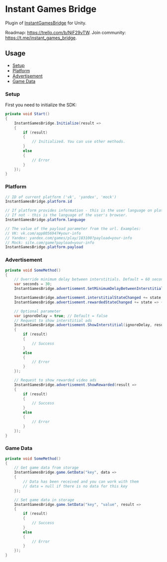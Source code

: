 # Instant Games Bridge
Plugin of [InstantGamesBridge](https://github.com/mewtongames/instant-games-bridge) for Unity.

Roadmap: https://trello.com/b/NjF29vTW.
Join community: https://t.me/instant_games_bridge.

## Usage
+ [Setup](#setup)
+ [Platform](#platform)
+ [Advertisement](#advertisement)
+ [Game Data](#game-data)

### Setup
First you need to initialize the SDK:
```csharp
private void Start()
{
    InstantGamesBridge.Initialize(result =>
    {
        if (result)
        {
            // Initialized. You can use other methods.
        }
        else
        {
            // Error
        }
    });
}
```
### Platform
```csharp
// ID of current platform ('vk', 'yandex', 'mock')
InstantGamesBridge.platform.id

// If platform provides information - this is the user language on platform. 
// If not - this is the language of the user's browser.
InstantGamesBridge.platform.language

// The value of the payload parameter from the url. Examples:
// VK: vk.com/app8056947#your-info
// Yandex: yandex.com/games/play/183100?payload=your-info
// Mock: site.com/game?payload=your-info
InstantGamesBridge.platform.payload
```

### Advertisement
```csharp
private void SomeMethod()
{
    // Override minimum delay between interstitials. Default = 60 seconds.
    var seconds = 30;
    InstantGamesBridge.advertisement.SetMinimumDelayBetweenInterstitial(seconds);

    InstantGamesBridge.advertisement.interstitialStateChanged += state => { Debug.Log($"Interstitial state: {state}"); };
    InstantGamesBridge.advertisement.rewardedStateChanged += state => { Debug.Log($"Rewarded state: {state}"); };

    // Optional parameter
    var ignoreDelay = true; // Default = false
    // Request to show interstitial ads
    InstantGamesBridge.advertisement.ShowInterstitial(ignoreDelay, result =>
    {
        if (result)
        {
            // Success
        }
        else
        {
            // Error
        }
    });

    // Request to show rewarded video ads
    InstantGamesBridge.advertisement.ShowRewarded(result =>
    {
        if (result)
        {
            // Success
        }
        else
        {
            // Error
        }
    });
}
```
### Game Data
```csharp
private void SomeMethod()
{
    // Get game data from storage
    InstantGamesBridge.game.GetData("key", data =>
    {
        // Data has been received and you can work with them
        // data = null if there is no data for this key
    });

    // Set game data in storage
    InstantGamesBridge.game.SetData("key", "value", result =>
    {
        if (result)
        {
            // Success
        }
        else
        {
            // Error
        }
    });
}
```